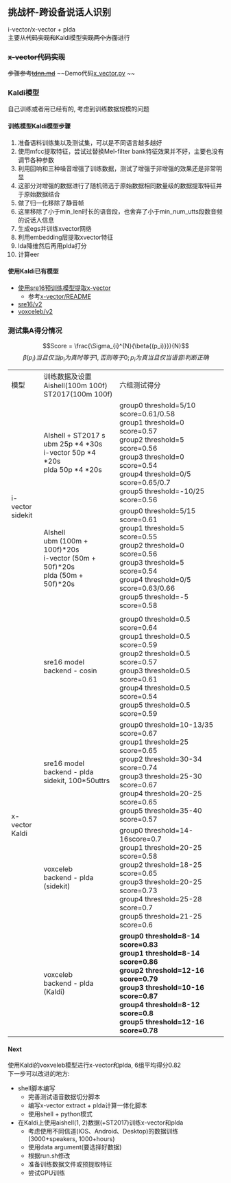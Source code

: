 ## 挑战杯-跨设备说话人识别
i-vector/x-vector + plda   
主要从~~代码实现和~~Kaldi模型~~实现两个方面~~进行  

### ~~x-vector代码实现~~
~~步骤参考[tdnn.md](tdnn.md)~~
~~Demo代码[x_vector.py](x_vector.py) ~~

### Kaldi模型
自己训练或者用已经有的, 考虑到训练数据规模的问题 

#### 训练模型Kaldi模型步骤
1. 准备语料训练集以及测试集，可以是不同语言越多越好
2. 使用mfcc提取特征，尝试过替换Mel-filter bank特征效果并不好，主要也没有调节各种参数
4. 利用回响和三种噪音增强了训练数据，测试了增强于非增强的效果还是非常明显
5. 这部分对增强的数据进行了随机筛选于原始数据相同数量级的数据提取特征并于原始数据结合
6. 做了归一化移除了静音帧
7. 这里移除了小于min_len时长的语音段，也舍弃了小于min_num_utts段数音频的说话人信息
8. 生成egs并训练xvector网络
9. 利用embedding层提取xvector特征
10. lda降维然后再用plda打分
11. 计算eer  

#### 使用Kaldi已有模型
- [使用sre16预训练模型提取x-vector](kaldi_xvector.md)  
    + 参考[x-vector/README](x-vector/README.md)
- [sre16/v2](https://github.com/kaldi-asr/kaldi/tree/master/egs/sre16/v2)  
- [voxceleb/v2](https://github.com/kaldi-asr/kaldi/tree/master/egs/voxceleb/v2)  									

### 测试集A得分情况
$$Score = \frac{\Sigma_{i}^{N}{\beta{(p_i)}}}{N}$$
$$\beta{(p_i)}当且仅当p_i为真时等于1, 否则等于0; p_i为真当且仅当语音i判断正确$$

<table>
    <tr>
        <td>模型</td>
        <td>
            训练数据及设置<br>
            Aishell(100m 100f) <br>
            ST2017(100m 100f)
        </td>
        <td>六组测试得分</td>
    </tr>
    <tr>
        <td rowspan="3">
            i-vector <br>
            sidekit
        </td>
        <td>
            AIshell + ST2017 s<br>
            ubm 25p *4 *30s <br>
            i-vector 50p *4 *20s<br>
            plda 50p *4 *20s <br>
        </td>
        <td>
            group0 threshold=5/10 score=0.61/0.58 <br>
            group1 threshold=0 score=0.57 <br>
            group2 threshold=5 score=0.56 <br>
            group3 threshold=0 score=0.54 <br>
            group4 threshold=0/5 score=0.65/0.7 <br>
            group5 threshold=-10/25 score=0.56 <br>
        </td>
    </tr>
    <tr>
        <td>
            AIshell<br>
            ubm (100m + 100f)*20s<br>
            i-vector (50m + 50f)*20s<br>
            plda (50m + 50f)*20s
        </td>
        <td>
            group0 threshold=5/15 score=0.61 <br>
            group1 threshold=5 score=0.55 <br>
            group2 threshold=0 score=0.56 <br>
            group3 threshold=5 score=0.54 <br>
            group4 threshold=0/5 score=0.63/0.66 <br>
            group5 threshold=-5 score=0.58 <br>
        </td>
    </tr>
    <tr>
        <td></td>
        <td></td>
    </tr>
    <tr>
        <td rowspan="4">
            x-vector <br>
            Kaldi
        </td>
        <td>
            sre16 model <br>
            backend - cosin
        </td>
        <td>
            group0 threshold=0.5 score=0.64 <br>
            group1 threshold=0.5 score=0.59 <br>
            group2 threshold=0.5 score=0.57 <br>
            group3 threshold=0.5 score=0.61 <br>
            group4 threshold=0.5 score=0.54 <br>
            group5 threshold=0.5 score=0.59 <br>
        </td>
    </tr>
    <tr>
        <td>
            sre16 model <br>
            backend - plda <br>
            sidekit, 100*50uttrs
        </td>
        <td>
            group0 threshold=10-13/35 score=0.67 <br>
            group1 threshold=25 score=0.65 <br>
            group2 threshold=30-34 score=0.74 <br>
            group3 threshold=25-30 score=0.67 <br>
            group4 threshold=20-25 score=0.65 <br>
            group5 threshold=35-40 score=0.57 <br>
        </td>
    </tr>
    <tr>
        <td>
            voxceleb <br>
            backend - plda <br>
            (sidekit)
        </td>
        <td>
            group0 threshold=14-16score=0.7 <br>
            group1 threshold=20-25 score=0.58 <br>
            group2 threshold=18-25 score=0.65 <br>
            group3 threshold=20-25 score=0.73 <br>
            group4 threshold=25-28 score=0.7 <br>
            group5 threshold=21-25 score=0.6 <br>
        </td>
    </tr>
    <tr>
        <td>
            voxceleb <br>
            backend - plda <br>
            (Kaldi)
        </td>
        <td>
            <strong>
            group0 threshold=8-14 score=0.83 <br>
            group1 threshold=8-14 score=0.86 <br>
            group2 threshold=12-16 score=0.79 <br>
            group3 threshold=10-16 score=0.87 <br>
            group4 threshold=8-12 score=0.8 <br>
            group5 threshold=12-16 score=0.78 <br>
            </strong>
        </td>
    </tr>
</table>


#### Next
使用Kaldi的voxveleb模型进行x-vector和plda, 6组平均得分0.82  
下一步可以改进的地方:   

- shell脚本编写
    + 完善测试语音数据切分脚本
    + 编写x-vector extract + plda计算一体化脚本
    + 使用shell + python模式
- 在Kaldi上使用aishell(1, 2)数据(+ST2017)训练x-vector和plda
    + 考虑使用不同信道(IOS、Android、Desktop)的数据训练(3000+speakers, 1000+hours)
    + 使用data argument(要选择好数据)
    + 根据run.sh修改
    + 准备训练数据文件或预提取特征
    + 尝试GPU训练
